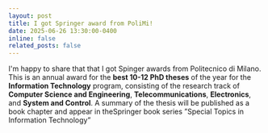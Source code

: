 ```yaml
---
layout: post
title: I got Springer award from PoliMi!
date: 2025-06-26 13:30:00-0400
inline: false
related_posts: false
---
```


I'm happy to share that that I got Spinger awards from Politecnico di Milano. 
This is an annual award for the **best 10-12 PhD theses** of the year for the **Information Technology** program, consisting of the research track of **Computer Science and Engineering**, **Telecommunications**, **Electronics**, and **System and Control**. A summary of the thesis will be published as a book chapter and appear in theSpringer book series ”Special Topics in Information Technology”
